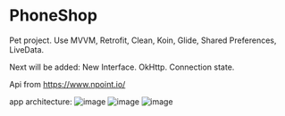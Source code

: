 # PhoneShop
Pet project.
Use MVVM, Retrofit, Clean, Koin, Glide, Shared Preferences, LiveData.

Next will be added: New Interface. OkHttp. Connection state.

Api from https://www.npoint.io/

app architecture:
![image](https://user-images.githubusercontent.com/113456166/219938152-13c30477-9ffb-485a-8300-4626c758b1d2.png)
![image](https://user-images.githubusercontent.com/113456166/219938180-f643e866-3400-4c64-9b65-37c96c1721d9.png)
![image](https://user-images.githubusercontent.com/113456166/219938282-9ca79e7a-2660-447e-8e2f-c76c84ec63a8.png)

